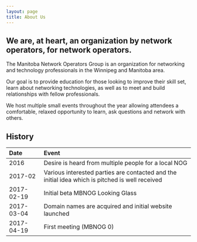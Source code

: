 ```yaml
---
layout: page
title: About Us
---
```


## We are, at heart, an organization by network operators, for network operators.

The Manitoba Network Operators Group is an organization for networking and technology professionals in the Winnipeg and Manitoba area.

Our goal is to provide education for those looking to improve their skill set, learn about networking technologies, as well as to meet and build relationships with fellow professionals.

We host multiple small events throughout the year allowing attendees a comfortable, relaxed opportunity to learn, ask questions and network with others.

## History

| Date | Event |
| :--- | :--- |
| 2016 | Desire is heard from multiple people for a local NOG |
| 2017-02 | Various interested parties are contacted and the initial idea which is pitched is well received |
| 2017-02-19 | Initial beta MBNOG Looking Glass |
| 2017-03-04 | Domain names are acquired and initial website launched |
| 2017-04-19 | First meeting (MBNOG 0) |


